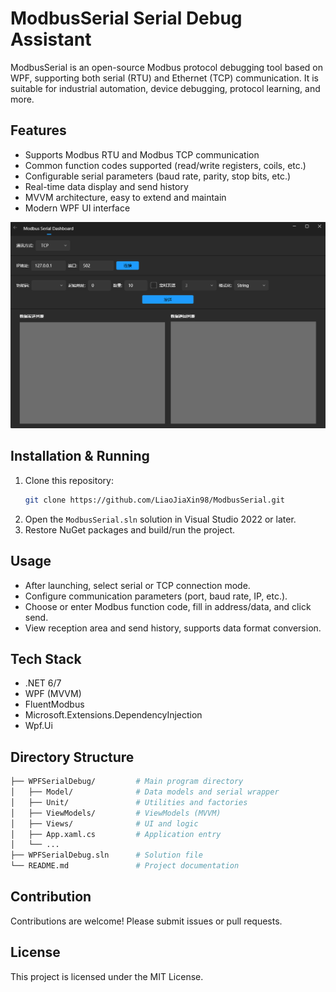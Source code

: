 # ModbusSerial Serial Debug Assistant

ModbusSerial is an open-source Modbus protocol debugging tool based on WPF, supporting both serial (RTU) and Ethernet (TCP) communication. It is suitable for industrial automation, device debugging, protocol learning, and more.

## Features
- Supports Modbus RTU and Modbus TCP communication
- Common function codes supported (read/write registers, coils, etc.)
- Configurable serial parameters (baud rate, parity, stop bits, etc.)
- Real-time data display and send history
- MVVM architecture, easy to extend and maintain
- Modern WPF UI interface


![图片](assets/main.png )

## Installation & Running
1. Clone this repository:
   ```bash
   git clone https://github.com/LiaoJiaXin98/ModbusSerial.git
   ```
2. Open the `ModbusSerial.sln` solution in Visual Studio 2022 or later.
3. Restore NuGet packages and build/run the project.

## Usage
- After launching, select serial or TCP connection mode.
- Configure communication parameters (port, baud rate, IP, etc.).
- Choose or enter Modbus function code, fill in address/data, and click send.
- View reception area and send history, supports data format conversion.

## Tech Stack
- .NET 6/7
- WPF (MVVM)
- FluentModbus
- Microsoft.Extensions.DependencyInjection
- Wpf.Ui

## Directory Structure
```bash
├── WPFSerialDebug/         # Main program directory
│   ├── Model/              # Data models and serial wrapper
│   ├── Unit/               # Utilities and factories
│   ├── ViewModels/         # ViewModels (MVVM)
│   ├── Views/              # UI and logic
│   ├── App.xaml.cs         # Application entry
│   └── ...
├── WPFSerialDebug.sln      # Solution file
└── README.md               # Project documentation
```

## Contribution
Contributions are welcome! Please submit issues or pull requests.

## License
This project is licensed under the MIT License.
